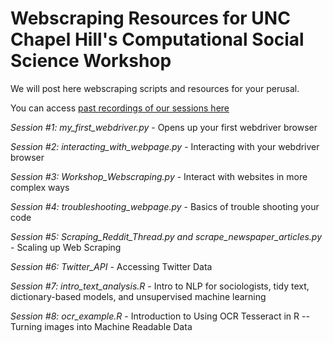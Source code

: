 # Webscraping Resources for UNC Chapel Hill's Computational Social Science Workshop
We will post here webscraping scripts and resources for your perusal. 

You can access [past recordings of our sessions here](https://youtube.com/playlist?list=PLz3DI2asxT9qff2Bb7pi35yb_6ImhQc_2)

*Session #1: my_first_webdriver.py* - Opens up your first webdriver browser

*Session #2: interacting_with_webpage.py* - Interacting with your webdriver browser

*Session #3: Workshop_Webscraping.py* - Interact with websites in more complex ways

*Session #4: troubleshooting_webpage.py* - Basics of trouble shooting your code

*Session #5: Scraping_Reddit_Thread.py and scrape_newspaper_articles.py* - Scaling up Web Scraping

*Session #6: Twitter_API* - Accessing Twitter Data 

*Session #7: intro_text_analysis.R* - Intro to NLP for sociologists, tidy text, dictionary-based models, and unsupervised machine learning 

*Session #8: ocr_example.R* - Introduction to Using OCR Tesseract in R -- Turning images into Machine Readable Data
